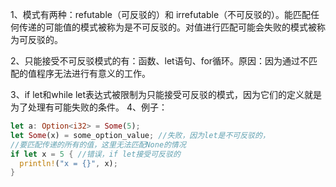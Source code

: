 1、模式有两种：refutable（可反驳的）和 irrefutable（不可反驳的）。能匹配任何传递的可能值的模式被称为是不可反驳的。对值进行匹配可能会失败的模式被称为可反驳的。 

2、只能接受不可反驳模式的有：函数、let语句、for循环。原因：因为通过不匹配的值程序无法进行有意义的工作。 

3、if let和while let表达式被限制为只能接受可反驳的模式，因为它们的定义就是为了处理有可能失败的条件。 4、例子：  

```rust
let a: Option<i32> = Some(5); 
let Some(x) = some_option_value; //失败，因为let是不可反驳的，    
//要匹配传递的所有的值，这里无法匹配None的情况 
if let x = 5 { //错误，if let接受可反驳的 
  println!("x = {}", x); 
}
```

